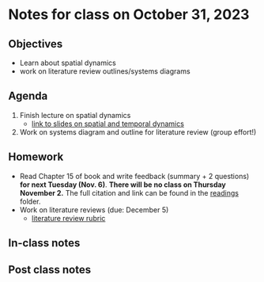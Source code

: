 # Notes for class on October 31, 2023

## Objectives
- Learn about spatial dynamics
- work on literature review outlines/systems diagrams

## Agenda
1. Finish lecture on spatial dynamics
	- [link to slides on spatial and temporal dynamics](../lecture_slides/9_space.pdf)
2. Work on systems diagram and outline for literature review (group effort!)

## Homework
- Read Chapter 15 of book and write feedback (summary + 2 questions) **for next Tuesday (Nov. 6)**.
**There will be no class on Thursday November 2.**
The full citation and link can be found in the 
[readings](../readings) folder.
- Work on literature reviews (due: December 5)
	- [literature review rubric](../rubrics/review_rubric.md)

## In-class notes

## Post class notes